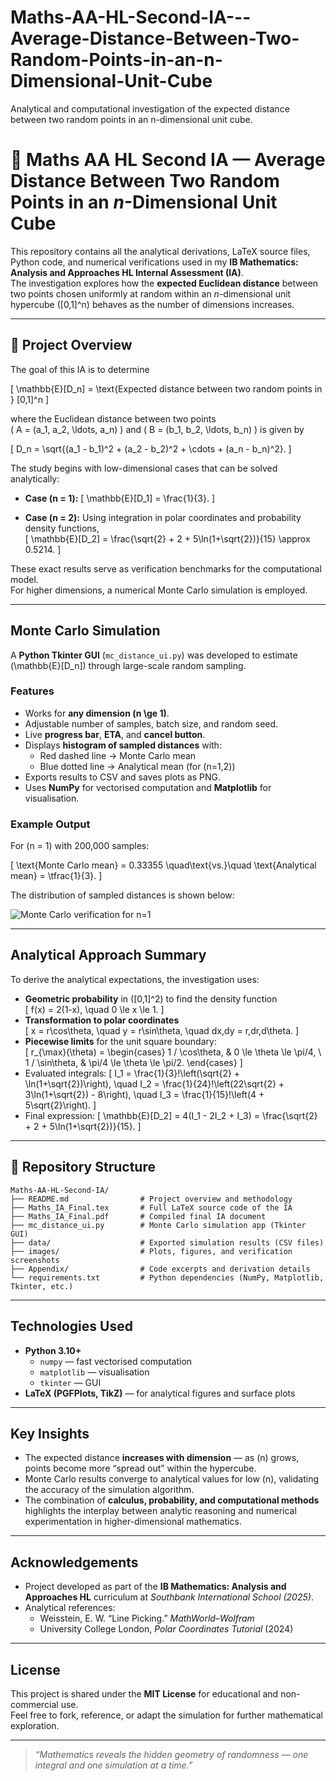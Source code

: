 # Maths-AA-HL-Second-IA---Average-Distance-Between-Two-Random-Points-in-an-n-Dimensional-Unit-Cube
Analytical and computational investigation of the expected distance between two random points in an n-dimensional unit cube.

# 📘 Maths AA HL Second IA — Average Distance Between Two Random Points in an *n*-Dimensional Unit Cube

This repository contains all the analytical derivations, LaTeX source files, Python code, and numerical verifications used in my **IB Mathematics: Analysis and Approaches HL Internal Assessment (IA)**.  
The investigation explores how the **expected Euclidean distance** between two points chosen uniformly at random within an *n*-dimensional unit hypercube \([0,1]^n\) behaves as the number of dimensions increases.

---

## 🧮 Project Overview

The goal of this IA is to determine

\[
\mathbb{E}[D_n] = \text{Expected distance between two random points in } [0,1]^n
\]

where the Euclidean distance between two points  
\( A = (a_1, a_2, \ldots, a_n) \) and \( B = (b_1, b_2, \ldots, b_n) \) is given by

\[
D_n = \sqrt{(a_1 - b_1)^2 + (a_2 - b_2)^2 + \cdots + (a_n - b_n)^2}.
\]

The study begins with low-dimensional cases that can be solved analytically:

- **Case \(n = 1\):**
  \[
  \mathbb{E}[D_1] = \frac{1}{3}.
  \]

- **Case \(n = 2\):**
  Using integration in polar coordinates and probability density functions,  
  \[
  \mathbb{E}[D_2] = \frac{\sqrt{2} + 2 + 5\ln(1+\sqrt{2})}{15} \approx 0.5214.
  \]

These exact results serve as verification benchmarks for the computational model.  
For higher dimensions, a numerical Monte Carlo simulation is employed.

---

## Monte Carlo Simulation

A **Python Tkinter GUI** (`mc_distance_ui.py`) was developed to estimate  
\(\mathbb{E}[D_n]\) through large-scale random sampling.

### Features
- Works for **any dimension \(n \ge 1\)**.
- Adjustable number of samples, batch size, and random seed.
- Live **progress bar**, **ETA**, and **cancel button**.
- Displays **histogram of sampled distances** with:
  - Red dashed line → Monte Carlo mean  
  - Blue dotted line → Analytical mean (for \(n=1,2\))
- Exports results to CSV and saves plots as PNG.
- Uses **NumPy** for vectorised computation and **Matplotlib** for visualisation.

### Example Output
For \(n = 1\) with 200,000 samples:

\[
\text{Monte Carlo mean} = 0.33355 \quad\text{vs.}\quad \text{Analytical mean} = \tfrac{1}{3}.
\]

The distribution of sampled distances is shown below:

![Monte Carlo verification for n=1](images/MC_n1_plot.png)

---

## Analytical Approach Summary

To derive the analytical expectations, the investigation uses:
- **Geometric probability** in \([0,1]^2\) to find the density function  
  \[
  f(x) = 2(1-x), \quad 0 \le x \le 1.
  \]
- **Transformation to polar coordinates**  
  \[
  x = r\cos\theta, \quad y = r\sin\theta, \quad dx\,dy = r\,dr\,d\theta.
  \]
- **Piecewise limits** for the unit square boundary:  
  \[
  r_{\max}(\theta) =
  \begin{cases}
  1 / \cos\theta, & 0 \le \theta \le \pi/4, \\
  1 / \sin\theta, & \pi/4 \le \theta \le \pi/2.
  \end{cases}
  \]
- Evaluated integrals:
  \[
  I_1 = \frac{1}{3}\!\left(\sqrt{2} + \ln(1+\sqrt{2})\right), \quad
  I_2 = \frac{1}{24}\!\left(22\sqrt{2} + 3\ln(1+\sqrt{2}) - 8\right), \quad
  I_3 = \frac{1}{15}\!\left(4 + 5\sqrt{2}\right).
  \]
- Final expression:
  \[
  \mathbb{E}[D_2] = 4(I_1 - 2I_2 + I_3)
  = \frac{\sqrt{2} + 2 + 5\ln(1+\sqrt{2})}{15}.
  \]

---

## 🧩 Repository Structure

```
Maths-AA-HL-Second-IA/
├── README.md                # Project overview and methodology
├── Maths_IA_Final.tex       # Full LaTeX source code of the IA
├── Maths_IA_Final.pdf       # Compiled final IA document
├── mc_distance_ui.py        # Monte Carlo simulation app (Tkinter GUI)
├── data/                    # Exported simulation results (CSV files)
├── images/                  # Plots, figures, and verification screenshots
├── Appendix/                # Code excerpts and derivation details
└── requirements.txt         # Python dependencies (NumPy, Matplotlib, Tkinter, etc.)
```


---

## Technologies Used
- **Python 3.10+**
  - `numpy` — fast vectorised computation  
  - `matplotlib` — visualisation  
  - `tkinter` — GUI  
- **LaTeX (PGFPlots, TikZ)** — for analytical figures and surface plots  

---

## Key Insights
- The expected distance **increases with dimension** — as \(n\) grows, points become more “spread out” within the hypercube.  
- Monte Carlo results converge to analytical values for low \(n\), validating the accuracy of the simulation algorithm.  
- The combination of **calculus, probability, and computational methods** highlights the interplay between analytic reasoning and numerical experimentation in higher-dimensional mathematics.

---

## Acknowledgements
- Project developed as part of the **IB Mathematics: Analysis and Approaches HL** curriculum at *Southbank International School (2025)*.  
- Analytical references:  
  - Weisstein, E. W. “Line Picking.” *MathWorld–Wolfram*  
  - University College London, *Polar Coordinates Tutorial* (2024)  

---

## License
This project is shared under the **MIT License** for educational and non-commercial use.  
Feel free to fork, reference, or adapt the simulation for further mathematical exploration.

---

> *“Mathematics reveals the hidden geometry of randomness — one integral and one simulation at a time.”*


